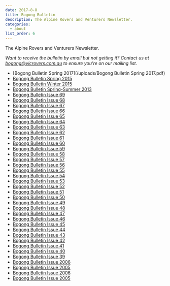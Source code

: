 ```yaml
---
date: 2017-8-8
title: Bogong Bulletin
description: The Alpine Rovers and Venturers Newsletter.
categories:
  - about
list_order: 6
---
```


The Alpine Rovers and Venturers Newsletter.

*Want to receive the bulletin by email but not getting it? Contact us at
[bogong@vicrovers.com.au](mailto:bogong@vicrovers.com.au) to ensure you're on
our mailing list.*

- [Bogong Bulletin Spring 2017](/uploads/Bogong Bulletin Spring 2017.pdf)
- [Bogong Bulletin Spring 2015](/uploads/Bogong-Bulletin-Spring-2015.pdf)
- [Bogong Bulletin Winter 2015](/uploads/Bogong-Bulletin-Winter-2015.pdf)
- [Bogong Bulletin Spring-Summer 2013](/uploads/BulletinSpringSummer2013.pdf)
- [Bogong Bulletin Issue 69](/uploads/bogongBulletinIssue69.pdf)
- [Bogong Bulletin Issue 68](/uploads/bogongBulletinIssue68.pdf)
- [Bogong Bulletin Issue 67](/uploads/bogongBulletinIssue67.pdf)
- [Bogong Bulletin Issue 66](/uploads/bogongBulletinIssue66.pdf)
- [Bogong Bulletin Issue 65](/uploads/bogongBulletinIssue65.pdf)
- [Bogong Bulletin Issue 64](/uploads/bogongBulletinIssue64.pdf)
- [Bogong Bulletin Issue 63](/uploads/bogongBulletinIssue63.pdf)
- [Bogong Bulletin Issue 62](/uploads/bogongBulletinIssue62.pdf)
- [Bogong Bulletin Issue 61](/uploads/bogongBulletinIssue61.pdf)
- [Bogong Bulletin Issue 60](/uploads/bogongBulletinIssue60.pdf)
- [Bogong Bulletin Issue 59](/uploads/bogongBulletinIssue59.pdf)
- [Bogong Bulletin Issue 58](/uploads/bogongBulletinIssue58.pdf)
- [Bogong Bulletin Issue 57](/uploads/bogongBulletinIssue57.pdf)
- [Bogong Bulletin Issue 56](/uploads/bogongBulletinIssue56.pdf)
- [Bogong Bulletin Issue 55](/uploads/bogongBulletinIssue55.pdf)
- [Bogong Bulletin Issue 54](/uploads/bogongBulletinIssue54.pdf)
- [Bogong Bulletin Issue 53](/uploads/bogongBulletinIssue53.pdf)
- [Bogong Bulletin Issue 52](/uploads/bogongBulletinIssue52.pdf)
- [Bogong Bulletin Issue 51](/uploads/bogongBulletinIssue51.pdf)
- [Bogong Bulletin Issue 50](/uploads/bogongBulletinIssue50.pdf)
- [Bogong Bulletin Issue 49](/uploads/bogongBulletinIssue49.pdf)
- [Bogong Bulletin Issue 48](/uploads/bogongBulletinIssue48.pdf)
- [Bogong Bulletin Issue 47](/uploads/bogongBulletinIssue47.pdf)
- [Bogong Bulletin Issue 46](/uploads/bogongBulletinIssue46.pdf)
- [Bogong Bulletin Issue 45](/uploads/bogongBulletinIssue45.pdf)
- [Bogong Bulletin Issue 44](/uploads/bogongBulletinIssue44.pdf)
- [Bogong Bulletin Issue 43](/uploads/bogongBulletinIssue43.pdf)
- [Bogong Bulletin Issue 42](/uploads/bogongBulletinIssue42.pdf)
- [Bogong Bulletin Issue 41](/uploads/bogongBulletinIssue41.pdf)
- [Bogong Bulletin Issue 40](/uploads/bogongBulletinIssue40.pdf)
- [Bogong Bulletin Issue 39](/uploads/bogongBulletinIssue39.pdf)
- [Bogong Bulletin Issue 2006](/uploads/bogongUpdateIssueWinter2006.pdf)
- [Bogong Bulletin Issue 2005](/uploads/bogongUpdateIssueSummer2005.pdf)
- [Bogong Bulletin Issue 2006](/uploads/bogongUpdateIssueAutumn2006.pdf)
- [Bogong Bulletin Issue 2005](/uploads/bogongUpdateIssueAutumn2005.pdf)
